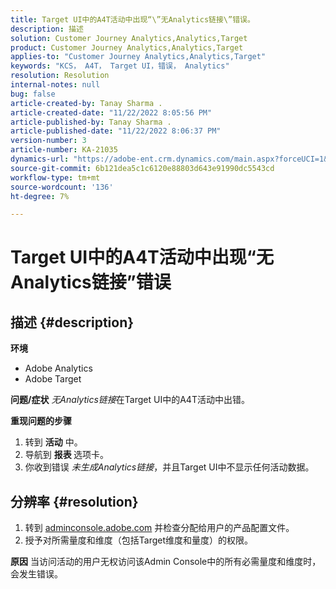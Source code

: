 ```yaml
---
title: Target UI中的A4T活动中出现“\”无Analytics链接\”错误。
description: 描述
solution: Customer Journey Analytics,Analytics,Target
product: Customer Journey Analytics,Analytics,Target
applies-to: "Customer Journey Analytics,Analytics,Target"
keywords: "KCS， A4T， Target UI，错误， Analytics"
resolution: Resolution
internal-notes: null
bug: false
article-created-by: Tanay Sharma .
article-created-date: "11/22/2022 8:05:56 PM"
article-published-by: Tanay Sharma .
article-published-date: "11/22/2022 8:06:37 PM"
version-number: 3
article-number: KA-21035
dynamics-url: "https://adobe-ent.crm.dynamics.com/main.aspx?forceUCI=1&pagetype=entityrecord&etn=knowledgearticle&id=d5858012-a16a-ed11-9561-6045bd006a22"
source-git-commit: 6b121dea5c1c6120e88803d643e91990dc5543cd
workflow-type: tm+mt
source-wordcount: '136'
ht-degree: 7%

---
```


# Target UI中的A4T活动中出现“无Analytics链接”错误

## 描述 {#description}

<b>环境</b>
- Adobe Analytics
- Adobe Target



<b>问题/症状</b>
*无Analytics链接*&#x200B;在Target UI中的A4T活动中出错。



<b>重现问题的步骤</b>

1. 转到 <b>活动</b> 中。
2. 导航到 <b>报表 </b>选项卡。
3. 你收到错误 *未生成Analytics链接*，并且Target UI中不显示任何活动数据。



## 分辨率 {#resolution}


1. 转到 [adminconsole.adobe.com](https://adminconsole.adobe.com/) 并检查分配给用户的产品配置文件。
2. 授予对所需量度和维度（包括Target维度和量度）的权限。



<b>原因</b>
当访问活动的用户无权访问该Admin Console中的所有必需量度和维度时，会发生错误。
